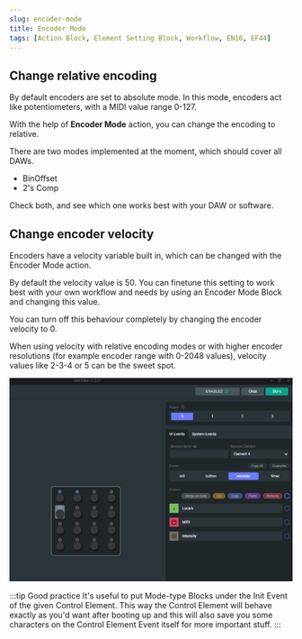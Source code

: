 ```yaml
---
slug: encoder-mode
title: Encoder Mode
tags: [Action Block, Element Setting Block, Workflow, EN16, EF44]
---
```



## Change relative encoding

By default encoders are set to absolute mode. In this mode, encoders act like potentiometers, with a MIDI value range 0-127.

With the help of **Encoder Mode** action, you can change the encoding to relative.

There are two modes implemented at the moment, which should cover all DAWs.

 - BinOffset
 - 2's Comp

Check both, and see which one works best with your DAW or software.

## Change encoder velocity

Encoders have a velocity variable built in, which can be changed with the Encoder Mode action.

By default the velocity value is 50. You can finetune this setting to work best with your own workflow and needs by using an Encoder Mode Block and changing this value.

You can turn off this behaviour completely by changing the encoder velocity to 0.

When using velocity with relative encoding modes or with higher encoder resolutions (for example encoder range with 0-2048 values), velocity values like 2-3-4 or 5 can be the sweet spot.

![encoder mode](../../img/encoder_mode.gif)


:::tip Good practice
It's useful to put Mode-type Blocks under the Init Event of the given Control Element. This way the Control Element will behave exactly as you'd want after booting up and this will also save you some characters on the Control Element Event itself for more important stuff.
:::
